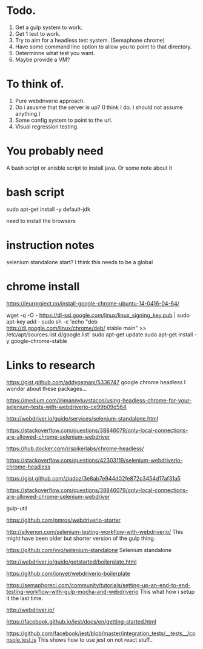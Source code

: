 # Todo.

1. Get a gulp system to work.
2. Get 1 test to work.
3. Try to aim for a headless test system. (Semaphone chrome)
4. Have some command line option to allow you to point to that directory.
5. Determinne what test you want.
6. Maybe provide a VM?



# To think of.

1. Pure webdriverio approach.
2. Do i asusme that the server is up? (I think I do. I should not assume anything.)
3. Some config system to point to the url.
4. Visual regression testing.



# You probably need

A bash script or anisble script to install java.
Or some note about it



# bash script
sudo apt-get install -y default-jdk

need to install the browsers



# instruction notes

selenium standalone start?
I think this needs to be a global



# chrome install

https://leurproject.co/install-google-chrome-ubuntu-14-0416-04-64/


wget -q -O - https://dl-ssl.google.com/linux/linux_signing_key.pub | sudo apt-key add - 
sudo sh -c 'echo "deb http://dl.google.com/linux/chrome/deb/ stable main" >> /etc/apt/sources.list.d/google.list'
sudo apt-get update
sudo apt-get install -y google-chrome-stable


# Links to research

https://gist.github.com/addyosmani/5336747
google chrome headless
I wonder about these packages...

https://medium.com/@mannyluvstacos/using-headless-chrome-for-your-selenium-tests-with-webdriverio-ce99b09d564

http://webdriver.io/guide/services/selenium-standalone.html

https://stackoverflow.com/questions/38846079/only-local-connections-are-allowed-chrome-selenium-webdriver

https://hub.docker.com/r/spikerlabs/chrome-headless/


https://stackoverflow.com/questions/42303119/selenium-webdriverio-chrome-headless

https://gist.github.com/ziadoz/3e8ab7e944d02fe872c3454d17af31a5

https://stackoverflow.com/questions/38846079/only-local-connections-are-allowed-chrome-selenium-webdriver

gulp-util

https://github.com/pmros/webdriverio-starter

http://silvenon.com/selenium-testing-workflow-with-webdriverio/
This might have been older but shorter version of the gulp thing.

https://github.com/vvo/selenium-standalone
Selenium standalone

http://webdriver.io/guide/getstarted/boilerplate.html


https://github.com/jonyet/webdriverio-boilerplate

https://semaphoreci.com/community/tutorials/setting-up-an-end-to-end-testing-workflow-with-gulp-mocha-and-webdriverio
This what how i setup it the last time.

http://webdriver.io/

https://facebook.github.io/jest/docs/en/getting-started.html

https://github.com/facebook/jest/blob/master/integration_tests/__tests__/console.test.js
This shows how to use jest on not react stuff..
